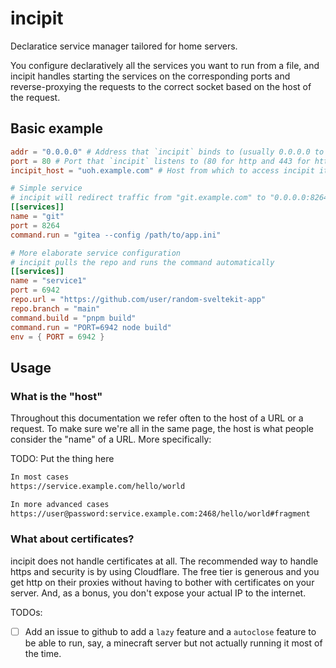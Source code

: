 # incipit

Declaratice service manager tailored for home servers.

You configure declaratively all the services you want to run from a file, and incipit handles starting the services on the corresponding ports and reverse-proxying the requests to the correct socket based on the host of the request. 

## Basic example

```toml
addr = "0.0.0.0" # Address that `incipit` binds to (usually 0.0.0.0 to expose to network)
port = 80 # Port that `incipit` listens to (80 for http and 443 for https)
incipit_host = "uoh.example.com" # Host from which to access incipit itself

# Simple service
# incipit will redirect traffic from "git.example.com" to "0.0.0.0:8264"
[[services]]
name = "git"
port = 8264
command.run = "gitea --config /path/to/app.ini"

# More elaborate service configuration
# incipit pulls the repo and runs the command automatically
[[services]]
name = "service1"
port = 6942
repo.url = "https://github.com/user/random-sveltekit-app"
repo.branch = "main"
command.build = "pnpm build"
command.run = "PORT=6942 node build"
env = { PORT = 6942 }
```

## Usage

### What is the "host"

Throughout this documentation we refer often to the host of a URL or a request. To make sure we're all in the same page, the host is what people consider the "name" of a URL. More specifically:

TODO: Put the thing here
```txt
In most cases
https://service.example.com/hello/world

In more advanced cases
https://user@password:service.example.com:2468/hello/world#fragment
```

### What about certificates?

incipit does not handle certificates at all. The recommended way to handle https and security is by using Cloudflare. The free tier is generous and you get http on their proxies without having to bother with certificates on your server. And, as a bonus, you don't expose your actual IP to the internet.







TODOs:
- [ ] Add an issue to github to add a `lazy` feature and a `autoclose` feature to be able to run, say, a minecraft server but not actually running it most of the time.
